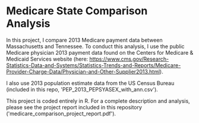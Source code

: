 # Medicare State Comparison Analysis

In this project, I compare 2013 Medicare payment data between Massachusetts and Tennessee. To conduct this analysis, I use the public Medicare physician 2013 payment data found on the Centers for Medicare & Medicaid Services website (here: https://www.cms.gov/Research-Statistics-Data-and-Systems/Statistics-Trends-and-Reports/Medicare-Provider-Charge-Data/Physician-and-Other-Supplier2013.html). 

I also use 2013 population estimate data from the US Census Bureau (included in this repo, 'PEP_2013_PEPSYASEX_with_ann.csv').

This project is coded entirely in R. For a complete description and analysis, please see the project report included in this repository ('medicare_comparison_project_report.pdf').
